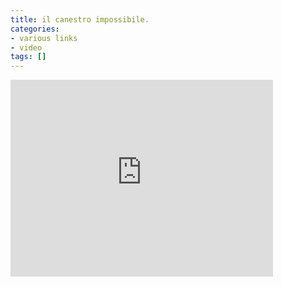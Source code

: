 ```yaml
---
title: il canestro impossibile.
categories:
- various links
- video
tags: []
---
```


<iframe width="420" height="315" src="https://www.youtube.com/embed/bobcNXrxamU" frameborder="0" allowfullscreen></iframe>